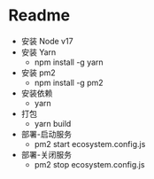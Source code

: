 # Readme

- 安装 Node v17
- 安装 Yarn
  - npm install -g yarn
- 安装 pm2
  - npm install -g pm2
- 安装依赖
  - yarn
- 打包
  - yarn build
- 部署-启动服务
  - pm2 start ecosystem.config.js
- 部署-关闭服务
  - pm2 stop ecosystem.config.js
